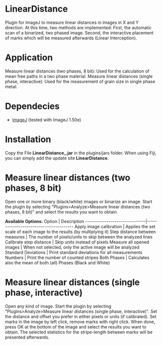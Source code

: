 # LinearDistance
Plugin for ImageJ to measure linear distances in images in X and Y direction.
At this time, two methods are implemented: First, the automatic scan of a binarized, two phased image. Second, the interactive placement of marks which will be measured afterwards (Linear Interception).

# Application
Measure linear distances (two phases, 8 bit): Used for the calculation of mean free paths in a two phase material.
Measure linear distances (single phase, interactive): Used for the measurement of grain size in single phase metal.

# Dependecies
* [ImageJ](http://rsb.info.nih.gov/ij/) (tested with ImageJ 1.50e)

# Installation
Copy the File **LinearDistance_.jar** in the plugins/jars folder. 
When using Fiji, you can simply add the update site **LinearDistance**.

# Measure linear distances (two phases, 8 bit)
Open one or more binary (black/white) images or binarize an image. Start the plugin by selecting "Plugins>Analyze>Measure linear distances (two phases, 8 bit)" and select the results you want to obtain.

**Available Options:**
Option                         |  Description
-------------------------------|----------------------------------------
Apply image calibration        | Applies the set scale of each image to the results (by multiplying it)
Step distance between measures | The number of pixels/units to skip between the analyzed lines
Calibrate step distance        | Skip units instead of pixels
Measure all opened images      | When not selected, only the active image will be analyzed
Standard Deviations            | Print standard deviations for all measurements
Numbers                        | Print the number of counted stripes
Both Phases                    | Calculates also the mean of both (all) Phases (Black and White)

# Measure linear distances (single phase, interactive)
Open any kind of image. Start the plugin by selecting "Plugins>Analyze>Measure linear distances (single phase, interactive)". Set the distance and offset you prefer in either pixels or units (if calibrated). Set marks in the image by left click, remove marks with right click. When done, press OK at the bottom of the image and select the results you want to obtain. The selected statistics for the stripe-length between marks will be presented afterwards.
